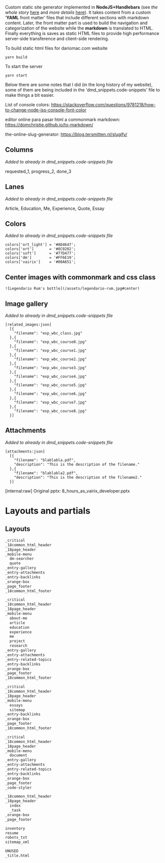 Custom static site generator implemented in **NodeJS+Handlebars** (see _the whole story_ [here](https://dariomac.com/finish-this-website) and _more details_ [here](https://dariomac.com/static-website-generator)). It takes content from a custom ‘**YAML** front matter’ files that include different sections with markdown content. Later, the front matter part is used to build the navigation and categorization of the website while the **markdown** is translated to HTML. Finally everything is saves as static HTML files to provide high performance server-side transference and client-side rendering.

To build static html files for dariomac.com website
```
yarn build
```

To start the server
```
yarn start
```

Below there are some notes that I did (in the long history of my website), some of them are being included in the 'dmd_snippets.code-snippets' file to make things a bit easier.

List of console colors:
https://stackoverflow.com/questions/9781218/how-to-change-node-jss-console-font-color

editor online para pasar html a commonmark markdown:
https://domchristie.github.io/to-markdown/

the-online-slug-generator:
https://blog.tersmitten.nl/slugify/

Columns
-----
_Added to already in dmd_snippets.code-snippets file_

requested_1, progress_2, done_3


Lanes
-----
_Added to already in dmd_snippets.code-snippets file_

Article, Education, Me, Experience, Quote, Essay


Colors
------
_Added to already in dmd_snippets.code-snippets file_

```
colors['ort_light'] = '#AD4647';
colors['ort']       = '#8C0202';
colors['soft']      = '#77D477';
colors['dm']        = '#FF6E19';
colors['vairix']    = '#00A651';
```

Center images with commonmark and css class
-------------------------------------------
```![Legendario Rum's bottle](/assets/legendario-rum.jpg#center)```


Image gallery
-------------
_Added to already in dmd_snippets.code-snippets file_
```
[related_images:json]
  [{
    "filename": "exp_wbc_class.jpg"
  },{
    "filename": "exp_wbc_course0.jpg"
  },{
    "filename": "exp_wbc_course1.jpg"
  },{
    "filename": "exp_wbc_course2.jpg"
  },{
    "filename": "exp_wbc_course3.jpg"
  },{
    "filename": "exp_wbc_course4.jpg"
  },{
    "filename": "exp_wbc_course5.jpg"
  },{
    "filename": "exp_wbc_course6.jpg"
  },{
    "filename": "exp_wbc_course7.jpg"
  },{
    "filename": "exp_wbc_course8.jpg"
  }]
```


Attachments
-----------
_Added to already in dmd_snippets.code-snippets file_
```
[attachments:json]
  [{
    "filename": "blablabla.pdf",
    "description": "This is the description of the filename."
  },{
    "filename": "blablabla2.pdf",
    "description": "This is the description of the filename2."
  }]
```

[internal:raw]
Original pptx: 8_hours_as_vairix_developer.pptx 

# Layouts and partials

## Layouts

```html
_critical
_18common_html_header
_18page_header
_mobile-menu
  dm-searcher
  quote
_entry-gallery
_entry-attachments
_entry-backlinks
_orange-box
_page_footer
_18common_html_footer

_critical
_18common_html_header
_18page_header
_mobile-menu
  about-me
  article
  education
  experience
  me
  project
  research
_entry-gallery
_entry-attachments
_entry-related-topics
_entry-backlinks
_orange-box
_page_footer
_18common_html_footer

_critical
_18common_html_header
_18page_header
_mobile-menu
  essays
  sitemap
_entry-backlinks
_orange-box
_page_footer
_18common_html_footer

_critical
_18common_html_header
_18page_header
_mobile-menu
  document
_entry-gallery
_entry-attachments
_entry-related-topics
_entry-backlinks
_orange-box
_page_footer
_code-styler

_18common_html_header
_18page_header
  index
  _task
_orange-box
_page_footer

inventory
resume
robots_txt
sitemap_xml

UNUSED
_title.html
```
